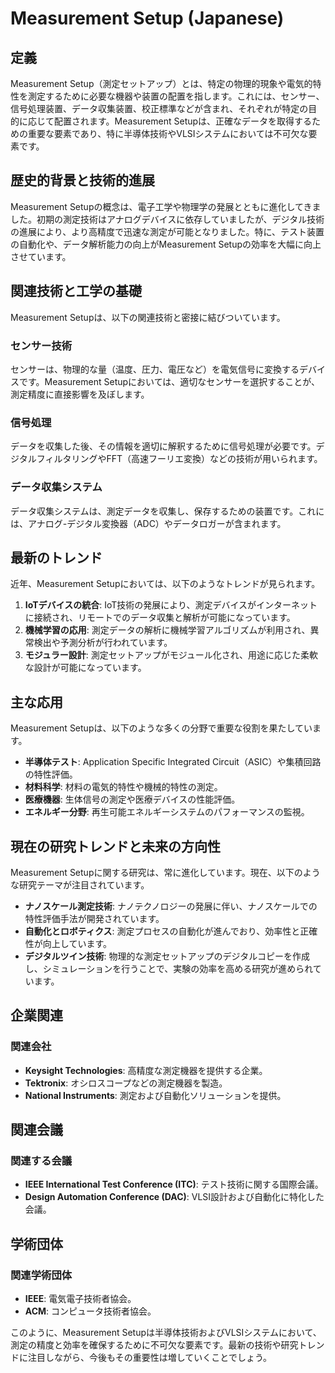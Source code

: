 # Measurement Setup (Japanese)

## 定義
Measurement Setup（測定セットアップ）とは、特定の物理的現象や電気的特性を測定するために必要な機器や装置の配置を指します。これには、センサー、信号処理装置、データ収集装置、校正標準などが含まれ、それぞれが特定の目的に応じて配置されます。Measurement Setupは、正確なデータを取得するための重要な要素であり、特に半導体技術やVLSIシステムにおいては不可欠な要素です。

## 歴史的背景と技術的進展
Measurement Setupの概念は、電子工学や物理学の発展とともに進化してきました。初期の測定技術はアナログデバイスに依存していましたが、デジタル技術の進展により、より高精度で迅速な測定が可能となりました。特に、テスト装置の自動化や、データ解析能力の向上がMeasurement Setupの効率を大幅に向上させています。

## 関連技術と工学の基礎
Measurement Setupは、以下の関連技術と密接に結びついています。

### センサー技術
センサーは、物理的な量（温度、圧力、電圧など）を電気信号に変換するデバイスです。Measurement Setupにおいては、適切なセンサーを選択することが、測定精度に直接影響を及ぼします。

### 信号処理
データを収集した後、その情報を適切に解釈するために信号処理が必要です。デジタルフィルタリングやFFT（高速フーリエ変換）などの技術が用いられます。

### データ収集システム
データ収集システムは、測定データを収集し、保存するための装置です。これには、アナログ-デジタル変換器（ADC）やデータロガーが含まれます。

## 最新のトレンド
近年、Measurement Setupにおいては、以下のようなトレンドが見られます。

1. **IoTデバイスの統合**: IoT技術の発展により、測定デバイスがインターネットに接続され、リモートでのデータ収集と解析が可能になっています。
2. **機械学習の応用**: 測定データの解析に機械学習アルゴリズムが利用され、異常検出や予測分析が行われています。
3. **モジュラー設計**: 測定セットアップがモジュール化され、用途に応じた柔軟な設計が可能になっています。

## 主な応用
Measurement Setupは、以下のような多くの分野で重要な役割を果たしています。

- **半導体テスト**: Application Specific Integrated Circuit（ASIC）や集積回路の特性評価。
- **材料科学**: 材料の電気的特性や機械的特性の測定。
- **医療機器**: 生体信号の測定や医療デバイスの性能評価。
- **エネルギー分野**: 再生可能エネルギーシステムのパフォーマンスの監視。

## 現在の研究トレンドと未来の方向性
Measurement Setupに関する研究は、常に進化しています。現在、以下のような研究テーマが注目されています。

- **ナノスケール測定技術**: ナノテクノロジーの発展に伴い、ナノスケールでの特性評価手法が開発されています。
- **自動化とロボティクス**: 測定プロセスの自動化が進んでおり、効率性と正確性が向上しています。
- **デジタルツイン技術**: 物理的な測定セットアップのデジタルコピーを作成し、シミュレーションを行うことで、実験の効率を高める研究が進められています。

## 企業関連
### 関連会社
- **Keysight Technologies**: 高精度な測定機器を提供する企業。
- **Tektronix**: オシロスコープなどの測定機器を製造。
- **National Instruments**: 測定および自動化ソリューションを提供。

## 関連会議
### 関連する会議
- **IEEE International Test Conference (ITC)**: テスト技術に関する国際会議。
- **Design Automation Conference (DAC)**: VLSI設計および自動化に特化した会議。

## 学術団体
### 関連学術団体
- **IEEE**: 電気電子技術者協会。
- **ACM**: コンピュータ技術者協会。

このように、Measurement Setupは半導体技術およびVLSIシステムにおいて、測定の精度と効率を確保するために不可欠な要素です。最新の技術や研究トレンドに注目しながら、今後もその重要性は増していくことでしょう。